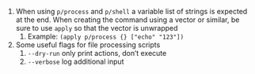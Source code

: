 1. When using `p/process` and `p/shell` a variable list of strings is expected at the end. When creating the command using a vector or similar, be sure to use `apply` so that the vector is unwrapped
	1. Example: `(apply p/process {} ["echo" "123"])`
2. Some useful flags for file processing scripts
	1. `--dry-run` only print actions, don’t execute
	2. `--verbose` log additional input